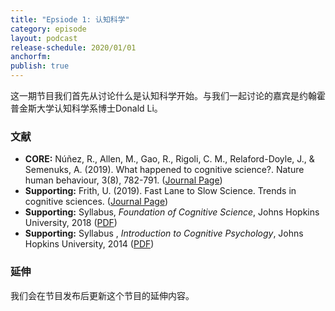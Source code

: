 ```yaml
---
title: "Epsiode 1: 认知科学"
category: episode
layout: podcast
release-schedule: 2020/01/01
anchorfm:
publish: true
---
```


这一期节目我们首先从讨论什么是认知科学开始。与我们一起讨论的嘉宾是约翰霍普金斯大学认知科学系博士Donald Li。

### 文献

- **CORE:** Núñez, R., Allen, M., Gao, R., Rigoli, C. M., Relaford-Doyle, J., & Semenuks, A. (2019). What happened to cognitive science?. Nature human behaviour, 3(8), 782-791. ([Journal Page](https://www.nature.com/articles/s41562-019-0626-2?fbclid=IwAR1aQKLHz73e-buHf0KEoS_L0YaYnwiD-giIZZFcCjWF8v2G7VEXhQrDtuI))
- **Supporting:** Frith, U. (2019). Fast Lane to Slow Science. Trends in cognitive sciences. ([Journal Page](https://www.sciencedirect.com/science/article/abs/pii/S1364661319302426))
- **Supporting:** Syllabus, *Foundation of Cognitive Science*, Johns Hopkins University, 2018 ([PDF](/assets/docs/01/jhu_foundation_of_cogsci_2018.pdf))
- **Supporting:** Syllabus, *Introduction to Cognitive Psychology*, Johns Hopkins University, 2014 ([PDF](/assets/docs/01/jhu_intro_cogpsy_2014.pdf))

### 延伸

我们会在节目发布后更新这个节目的延伸内容。
